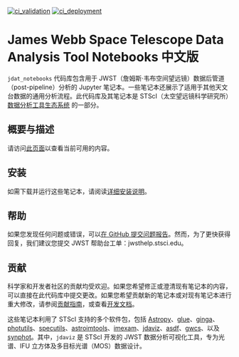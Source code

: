 [![ci_validation](https://img.shields.io/github/workflow/status/spacetelescope/jdat_notebooks/ci_validation?label=笔记本验证)](https://github.com/spacetelescope/jdat_notebooks/actions?query=workflow%3Aci_validation)
[![ci_deployment](https://img.shields.io/github/workflow/status/spacetelescope/jdat_notebooks/Build%20and%20deploy%20notebooks?label=HTML%20部署&style=flat)](https://github.com/spacetelescope/jdat_notebooks/actions?query=workflow%3ABuild%20and%20deploy%20notebooks)

# James Webb Space Telescope Data Analysis Tool Notebooks 中文版

`jdat_notebooks` 代码库包含用于 JWST（詹姆斯·韦布空间望远镜）数据后管道（post-pipeline）分析的 Jupyter 笔记本。一些笔记本还展示了适用于其他天文台数据的通用分析流程。此代码库及其笔记本是 STScI（太空望远镜科学研究所）[数据分析工具生态系统](https://jwst-docs.stsci.edu/jwst-post-pipeline-data-analysis) 的一部分。

## 概要与描述

请访问[此页面](https://spacetelescope.github.io/jdat_notebooks/)以查看当前可用的内容。

## 安装

如需下载并运行这些笔记本，请阅读[详细安装说明](https://spacetelescope.github.io/jdat_notebooks/install.html)。

## 帮助

如果您发现任何问题或错误，可以[在 GitHub 提交问题报告](https://github.com/spacetelescope/jdat_notebooks/issues/new)。然而，为了更快获得回复，我们建议您提交 JWST 帮助台工单：jwsthelp.stsci.edu。

## 贡献

科学家和开发者社区的贡献均受欢迎。如果您希望修正或澄清现有笔记本的内容，可以直接在此代码库中提交更改。如果您希望贡献新的笔记本或对现有笔记本进行重大修改，请参阅[贡献指南](https://github.com/spacetelescope/jdat_notebooks/blob/main/CONTRIBUTING.rst)，或查看[开发文档](https://spacetelescope.github.io/jdat_notebooks/docs/submitting_notebooks.html)。

这些笔记本利用了 STScI 支持的多个软件包，包括 [Astropy](https://www.astropy.org)、[glue](http://docs.glueviz.org/en/stable/index.html)、[ginga](https://ginga.readthedocs.io/en/latest/)、[photutils](https://photutils.readthedocs.io)、[specutils](https://specutils.readthedocs.io/en/stable/)、[astroimtools](http://astroimtools.readthedocs.io)、[imexam](http://imexam.readthedocs.io)、[jdaviz](https://jdaviz.readthedocs.io/en/latest/)、[asdf](http://asdf.readthedocs.io/en/latest/)、[gwcs](https://gwcs.readthedocs.io/en/latest/)、以及 [synphot](http://synphot.readthedocs.io/en/latest/index.html)。其中，`jdaviz` 是 STScI 开发的 JWST 数据分析可视化工具，专为光谱、IFU 立方体及多目标光谱（MOS）数据设计。
